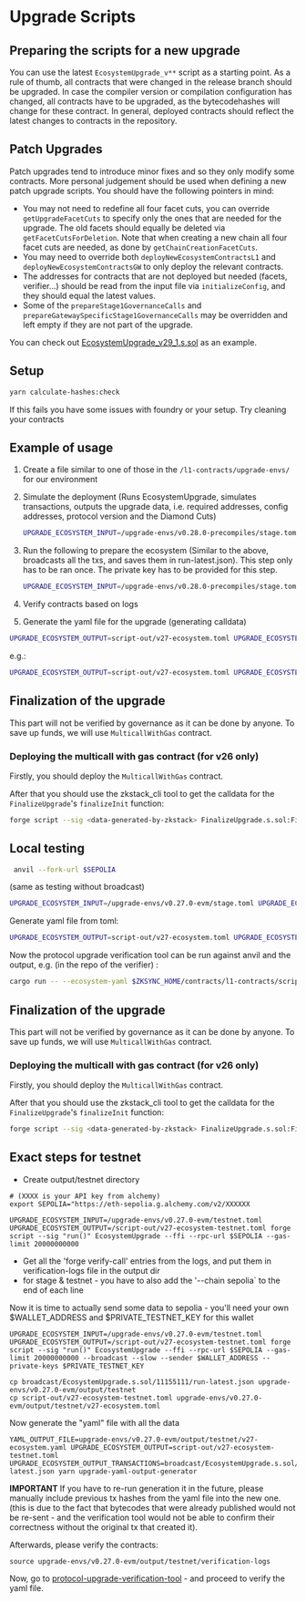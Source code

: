 # Upgrade Scripts

## Preparing the scripts for a new upgrade

You can use the latest `EcosystemUpgrade_v**` script as a starting point. As a rule of thumb, all contracts that were changed in the release branch should be upgraded. In case the compiler version or compilation configuration has changed, all contracts have to be upgraded, as the bytecodehashes will change for these contract. In general, deployed contracts should reflect the latest changes to contracts in the repository.

## Patch Upgrades

Patch upgrades tend to introduce minor fixes and so they only modify some contracts. More personal judgement should be used when defining a new patch upgrade scripts. You should have the following pointers in mind:

- You may not need to redefine all four facet cuts, you can override `getUpgradeFacetCuts` to specify only the ones that are needed for the upgrade. The old facets should equally be deleted via `getFacetCutsForDeletion`. Note that when creating a new chain all four facet cuts are needed, as done by `getChainCreationFacetCuts`.
- You may need to override both `deployNewEcosystemContractsL1` and `deployNewEcosystemContractsGW` to only deploy the relevant contracts.
- The addresses for contracts that are not deployed but needed (facets, verifier...) should be read from the input file via `initializeConfig`, and they should equal the latest values.
- Some of the `prepareStage1GovernanceCalls` and `prepareGatewaySpecificStage1GovernanceCalls` may be overridden and left empty if they are not part of the upgrade.

You can check out [EcosystemUpgrade_v29_1.s.sol](./EcosystemUpgrade_v29_1.s.sol) as an example.

## Setup

```sh
yarn calculate-hashes:check
```

If this fails you have some issues with foundry or your setup. Try cleaning your contracts

## Example of usage

1. Create a file similar to one of those in the `/l1-contracts/upgrade-envs/` for our environment

2. Simulate the deployment (Runs EcosystemUpgrade, simulates transactions, outputs the upgrade data, i.e. required addresses, config addresses, protocol version and the Diamond Cuts)

   ```sh
   UPGRADE_ECOSYSTEM_INPUT=/upgrade-envs/v0.28.0-precompiles/stage.toml UPGRADE_ECOSYSTEM_OUTPUT=/script-out/v28-ecosystem.toml forge script --sig "run()" EcosystemUpgrade --ffi --rpc-url $SEPOLIA --gas-limit 20000000000 --private-key $PRIVATE_KEY
   ```

3. Run the following to prepare the ecosystem (Similar to the above, broadcasts all the txs, and saves them in run-latest.json). This step only has to be ran once. The private key has to be provided for this step.

   ```sh
   UPGRADE_ECOSYSTEM_INPUT=/upgrade-envs/v0.28.0-precompiles/stage.toml UPGRADE_ECOSYSTEM_OUTPUT=/script-out/v28-ecosystem.toml forge script --sig "run()" EcosystemUpgrade --ffi --rpc-url $SEPOLIA --gas-limit 20000000000 --broadcast --slow --private-key $PRIVATE_KEY
   ```

4. Verify contracts based on logs

5. Generate the yaml file for the upgrade (generating calldata)

```sh
UPGRADE_ECOSYSTEM_OUTPUT=script-out/v27-ecosystem.toml UPGRADE_ECOSYSTEM_OUTPUT_TRANSACTIONS=broadcast/EcosystemUpgrade.s.sol/<CHAIN_ID>/run-latest.json YAML_OUTPUT_FILE=script-out/yaml-output.yaml yarn upgrade-yaml-output-generator
```

e.g.:

```sh
UPGRADE_ECOSYSTEM_OUTPUT=script-out/v27-ecosystem.toml UPGRADE_ECOSYSTEM_OUTPUT_TRANSACTIONS=broadcast/EcosystemUpgrade.s.sol/11155111/run-latest.json YAML_OUTPUT_FILE=script-out/yaml-output.yaml yarn upgrade-yaml-output-generator
```

## Finalization of the upgrade

This part will not be verified by governance as it can be done by anyone. To save up funds, we will use `MulticallWithGas` contract.

### Deploying the multicall with gas contract (for v26 only)

Firstly, you should deploy the `MulticallWithGas` contract.

After that you should use the zkstack_cli tool to get the calldata for the `FinalizeUpgrade`'s `finalizeInit` function:

```sh
forge script --sig <data-generated-by-zkstack> FinalizeUpgrade.s.sol:FinalizeUpgrade --ffi --rpc-url <rpc-url> --gas-limit 20000000000 --broadcast --slow
```

## Local testing

```sh
 anvil --fork-url $SEPOLIA
```

(same as testing without broadcast)

```sh
UPGRADE_ECOSYSTEM_INPUT=/upgrade-envs/v0.27.0-evm/stage.toml UPGRADE_ECOSYSTEM_OUTPUT=/script-out/v27-ecosystem.toml forge script --sig "run()" EcosystemUpgrade --ffi --rpc-url localhost:8545 --gas-limit 20000000000 --broadcast --slow --private-key 0xac0974bec39a17e36ba4a6b4d238ff944bacb478cbed5efcae784d7bf4f2ff80
```

Generate yaml file from toml:

```sh
UPGRADE_ECOSYSTEM_OUTPUT=script-out/v27-ecosystem.toml UPGRADE_ECOSYSTEM_OUTPUT_TRANSACTIONS=broadcast/EcosystemUpgrade.s.sol/11155111/run-latest.json YAML_OUTPUT_FILE=script-out/v27-stage-output.yaml yarn upgrade-yaml-output-generator
```

Now the protocol upgrade verification tool can be run against anvil and the output, e.g. (in the repo of the verifier) :

```sh
cargo run -- --ecosystem-yaml $ZKSYNC_HOME/contracts/l1-contracts/script-out/v27-stage-output.yaml --l1-rpc http://localhost:8545  --era-chain-id 270 --bridgehub-address 0x236D1c3Ff32Bd0Ca26b72Af287E895627c0478cE
```

## Finalization of the upgrade

This part will not be verified by governance as it can be done by anyone. To save up funds, we will use `MulticallWithGas` contract.

### Deploying the multicall with gas contract (for v26 only)

Firstly, you should deploy the `MulticallWithGas` contract.

After that you should use the zkstack_cli tool to get the calldata for the `FinalizeUpgrade`'s `finalizeInit` function:

```sh
forge script --sig <data-generated-by-zkstack> FinalizeUpgrade.s.sol:FinalizeUpgrade --ffi --rpc-url <rpc-url> --gas-limit 20000000000 --broadcast --slow
```

## Exact steps for testnet

- Create output/testnet directory

```shell
# (XXXX is your API key from alchemy)
export SEPOLIA="https://eth-sepolia.g.alchemy.com/v2/XXXXXX

UPGRADE_ECOSYSTEM_INPUT=/upgrade-envs/v0.27.0-evm/testnet.toml  UPGRADE_ECOSYSTEM_OUTPUT=/script-out/v27-ecosystem-testnet.toml forge script --sig "run()" EcosystemUpgrade --ffi --rpc-url $SEPOLIA --gas-limit 20000000000

```

- Get all the 'forge verify-call' entries from the logs, and put them in verification-logs file in the output dir
- for stage & testnet - you have to also add the '--chain sepolia` to the end of each line

Now it is time to actually send some data to sepolia - you'll need your own $WALLET_ADDRESS and $PRIVATE_TESTNET_KEY for this wallet

```shell
UPGRADE_ECOSYSTEM_INPUT=/upgrade-envs/v0.27.0-evm/testnet.toml UPGRADE_ECOSYSTEM_OUTPUT=/script-out/v27-ecosystem-testnet.toml forge script --sig "run()" EcosystemUpgrade --ffi --rpc-url $SEPOLIA --gas-limit 20000000000 --broadcast --slow --sender $WALLET_ADDRESS --private-keys $PRIVATE_TESTNET_KEY
```

```shell
cp broadcast/EcosystemUpgrade.s.sol/11155111/run-latest.json upgrade-envs/v0.27.0-evm/output/testnet
cp script-out/v27-ecosystem-testnet.toml upgrade-envs/v0.27.0-evm/output/testnet/v27-ecosystem.toml
```

Now generate the "yaml" file with all the data

```shell
YAML_OUTPUT_FILE=upgrade-envs/v0.27.0-evm/output/testnet/v27-ecosystem.yaml UPGRADE_ECOSYSTEM_OUTPUT=script-out/v27-ecosystem-testnet.toml UPGRADE_ECOSYSTEM_OUTPUT_TRANSACTIONS=broadcast/EcosystemUpgrade.s.sol/11155111/run-latest.json yarn upgrade-yaml-output-generator
```

**IMPORTANT** If you have to re-run generation it in the future, please manually include previous tx hashes from the yaml file into the new one. (this is due to the fact that bytecodes that were already published would not be re-sent - and the verification tool would not be able to confirm their correctness without the original tx that created it).

Afterwards, please verify the contracts:

```shell
source upgrade-envs/v0.27.0-evm/output/testnet/verification-logs
```

Now, go to [protocol-upgrade-verification-tool](https://github.com/matter-labs/protocol-upgrade-verification-tool) - and proceed to verify the yaml file.
